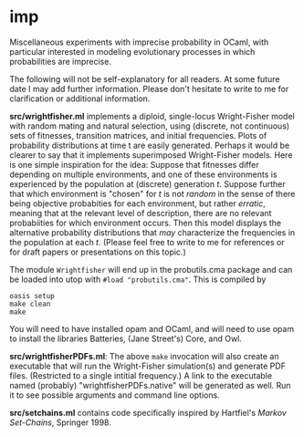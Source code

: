 # imp
Miscellaneous experiments with imprecise probability in OCaml, with
particular interested in modeling evolutionary processes in which
probabilities are imprecise.

The following will not be self-explanatory for all readers.  At some
future date I may add further information.  Please don't hesitate to
write to me for clarification or additional information.

**src/wrightfisher.ml** implements a diploid, single-locus Wright-Fisher
model with random mating and natural selection, using (discrete, not
continuous) sets of fitnesses, transition matrices, and initial
frequencies.  Plots of probability distributions at time t are easily
generated.  Perhaps it would be clearer to say that it implements
superimposed Wright-Fisher models.  Here is one simple inspiration for
the idea: Suppose that fitnesses differ depending on multiple 
environments, and one of these environments is experienced by the
population at (discrete) generation *t*.  Suppose further that which
environment is "chosen" for *t* is not *random* in the sense of there
being objective probabities for each environment, but rather
*erratic*, meaning that at the relevant level of description, there
are no relevant probabiities for which environment occurs.
Then this model displays the alternative probability distributions
that *may* characterize the frequencies in the population at each *t*.
(Please feel free to write to me for references or for draft papers or
presentations on this topic.)

The module `Wrightfisher` will end up in the probutils.cma package and
can be loaded into utop with `#load "probutils.cma"`.  This is compiled
by

    oasis setup
    make clean
    make

You will need to have installed opam and OCaml, and will need to use
opam to install the libraries Batteries, (Jane Street's) Core, and
Owl.

**src/wrightfisherPDFs.ml**: The above `make` invocation will also create
an executable that will run the Wright-Fisher simulation(s) and
generate PDF files.  (Restricted to a single intitial frequency.)  A
link to the executable named (probably) "wrightfisherPDFs.native" will
be generated as well.  Run it to see possible arguments and command
line options.

**src/setchains.ml** contains code specifically inspired by Hartfiel's
*Markov Set-Chains*, Springer 1998.
